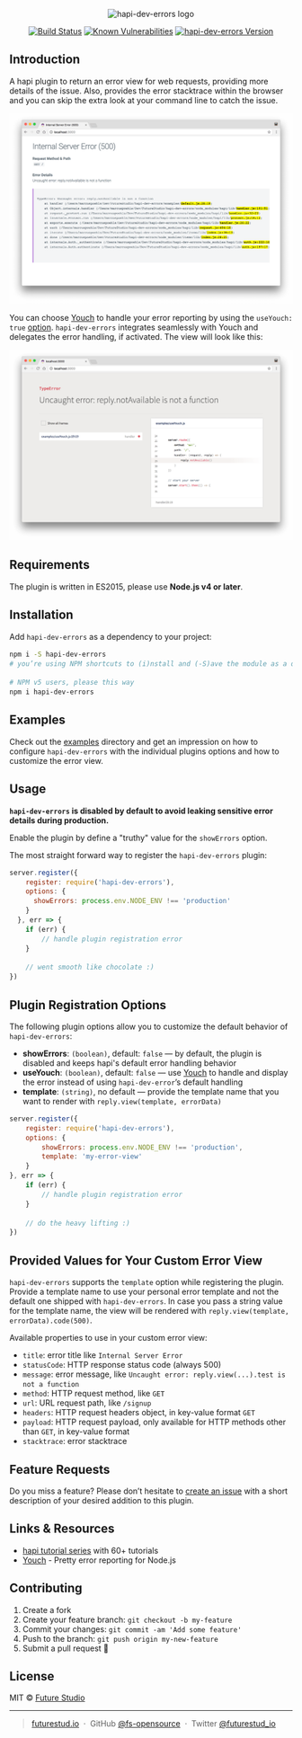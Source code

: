 <p align="center">
  <img height="256" src="https://github.com/fs-opensource/hapi-dev-errors/blob/master/media/hapi-dev-errors.png?raw=true" alt="hapi-dev-errors logo">
</p>

<p align="center">
    <a href="https://travis-ci.org/fs-opensource/hapi-dev-errors"><img src="https://camo.githubusercontent.com/9f56ef242c6f588f74f39f0bd61c1acd34d853af/68747470733a2f2f7472617669732d63692e6f72672f66732d6f70656e736f757263652f686170692d67656f2d6c6f636174652e7376673f6272616e63683d6d6173746572" alt="Build Status" data-canonical-src="https://travis-ci.org/fs-opensource/hapi-dev-errors.svg?branch=master" style="max-width:100%;"></a>
    <a href="https://snyk.io/test/github/fs-opensource/hapi-dev-errors"><img src="https://snyk.io/test/github/fs-opensource/hapi-dev-errors/badge.svg" alt="Known Vulnerabilities" data-canonical-src="https://snyk.io/test/github/fs-opensource/hapi-dev-errors" style="max-width:100%;"></a>
    <a href="https://www.npmjs.com/package/hapi-dev-errors"><img src="https://img.shields.io/npm/v/hapi-dev-errors.svg" alt="hapi-dev-errors Version" data-canonical-src="https://img.shields.io/npm/v/hapi-dev-errors.svg" style="max-width:100%;"></a>
</p>

## Introduction
A hapi plugin to return an error view for web requests, providing more details of the issue. Also, provides the
error stacktrace within the browser and you can skip the extra look at your command line to catch the issue.

![hapi-dev-errors default error view](media/hapi-dev-errors-default-view.png)

You can choose [Youch](https://github.com/poppinss/youch) to handle your error reporting by using the `useYouch: true` 
[option](https://github.com/fs-opensource/hapi-dev-errors#plugin-registration-options). `hapi-dev-errors` integrates 
seamlessly with Youch and delegates the error handling, if activated. The view will look like this:

![hapi-dev-errors Youch error view](media/hapi-dev-errors-useYouch-view.png)


## Requirements
The plugin is written in ES2015, please use **Node.js v4 or later**.


## Installation
Add `hapi-dev-errors` as a dependency to your project:

```bash
npm i -S hapi-dev-errors
# you’re using NPM shortcuts to (i)nstall and (-S)ave the module as a dependency

# NPM v5 users, please this way
npm i hapi-dev-errors
```

## Examples
Check out the [examples](https://github.com/fs-opensource/hapi-dev-errors/tree/master/examples) directory and get
an impression on how to configure `hapi-dev-errors` with the individual plugins options and how to customize the 
error view. 

## Usage
**`hapi-dev-errors` is disabled by default to avoid leaking sensitive error details during production.**

Enable the plugin by define a "truthy" value for the `showErrors` option.

The most straight forward way to register the `hapi-dev-errors` plugin:

```js
server.register({
    register: require('hapi-dev-errors'),
    options: {
      showErrors: process.env.NODE_ENV !== 'production'
    }
  }, err => {
    if (err) {
        // handle plugin registration error
    }

    // went smooth like chocolate :)
})
```


## Plugin Registration Options
The following plugin options allow you to customize the default behavior of `hapi-dev-errors`:

- **showErrors**: `(boolean)`, default: `false` — by default, the plugin is disabled and keeps hapi's default error handling behavior
- **useYouch**: `(boolean)`, default: `false` — use [Youch](https://github.com/poppinss/youch) to handle and display the error instead of using `hapi-dev-error`’s default handling
- **template**: `(string)`, no default — provide the template name that you want to render with `reply.view(template, errorData)`

```js
server.register({
    register: require('hapi-dev-errors'),
    options: {
        showErrors: process.env.NODE_ENV !== 'production',
        template: 'my-error-view'
    }
}, err => {
    if (err) {
        // handle plugin registration error
    }

    // do the heavy lifting :)
})
```

## Provided Values for Your Custom Error View
`hapi-dev-errors` supports the `template` option while registering the plugin. Provide a template name to
use your personal error template and not the default one shipped with `hapi-dev-errors`. In case you pass a string
value for the template name, the view will be rendered with `reply.view(template, errorData).code(500)`.

Available properties to use in your custom error view:

- `title`: error title like `Internal Server Error`
- `statusCode`: HTTP response status code (always 500)
- `message`: error message, like `Uncaught error: reply.view(...).test is not a function`
- `method`: HTTP request method, like `GET`
- `url`: URL request path, like `/signup`
- `headers`: HTTP request headers object, in key-value format `GET`
- `payload`: HTTP request payload, only available for HTTP methods other than `GET`, in key-value format
- `stacktrace`: error stacktrace


## Feature Requests
Do you miss a feature? Please don’t hesitate to
[create an issue](https://github.com/fs-opensource/hapi-dev-errors/issues) with a short description of your
desired addition to this plugin.


## Links & Resources

- [hapi tutorial series](https://futurestud.io/tutorials/hapi-get-your-server-up-and-running) with 60+ tutorials
- [Youch](https://github.com/poppinss/youch) - Pretty error reporting for Node.js

## Contributing

1.  Create a fork
2.  Create your feature branch: `git checkout -b my-feature`
3.  Commit your changes: `git commit -am 'Add some feature'`
4.  Push to the branch: `git push origin my-new-feature`
5.  Submit a pull request 🚀


## License

MIT © [Future Studio](https://futurestud.io)

---

> [futurestud.io](https://futurestud.io) &nbsp;&middot;&nbsp;
> GitHub [@fs-opensource](https://github.com/fs-opensource/) &nbsp;&middot;&nbsp;
> Twitter [@futurestud_io](https://twitter.com/futurestud_io)
